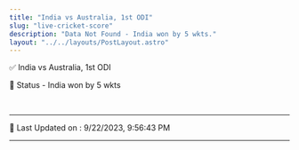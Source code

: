 ```yaml
---
title: "India vs Australia, 1st ODI"
slug: "live-cricket-score"
description: "Data Not Found - India won by 5 wkts."
layout: "../../layouts/PostLayout.astro"
--- 
```


✅ India vs Australia, 1st ODI

📑 Status - India won by 5 wkts

<br />

***

📝 Last Updated on : 9/22/2023, 9:56:43 PM

***

